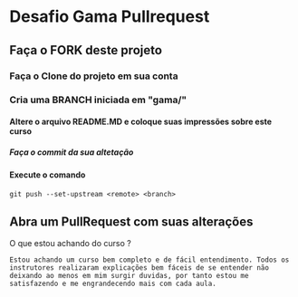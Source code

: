 # Desafio Gama Pullrequest

## Faça o FORK deste projeto

### Faça o Clone do projeto em sua conta

### Cria uma BRANCH iniciada em "gama/"

#### Altere o arquivo README.MD e coloque suas impressões sobre este curso

##### Faça o commit da sua altetação

#### Execute o comando

`git push --set-upstream <remote> <branch>`

## Abra um PullRequest com suas alterações

O que estou achando do curso ?

`Estou achando um curso bem completo e de fácil entendimento. Todos os instrutores realizaram explicações bem fáceis de se entender não deixando ao menos em mim surgir duvidas, por tanto estou me satisfazendo e me engrandecendo mais com cada aula.`

